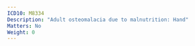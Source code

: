 ```yaml
---
ICD10: M8334
Description: "Adult osteomalacia due to malnutrition: Hand"
Matters: No
Weight: 0
---
```

